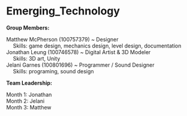 # Emerging_Technology
**Group Members:**   
  
Matthew McPherson (100757379) ~ Designer  
&emsp; Skills: game design, mechanics design, level design, documentation  
Jonathan Leung (100746578) ~ Digital Artist & 3D Modeler  
&emsp; Skills: 3D art, Unity  
Jelani Garnes (100801696) ~ Programmer / Sound Designer  
&emsp; Skills:  programing, sound design  

**Team Leadership:**  

Month 1: Jonathan  
Month 2: Jelani  
Month 3: Matthew  
